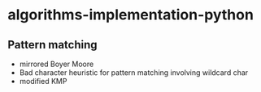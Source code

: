 # algorithms-implementation-python

## Pattern matching
- mirrored Boyer Moore
- Bad character heuristic for pattern matching involving wildcard char
- modified KMP
